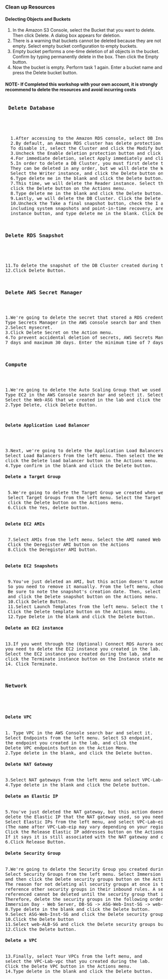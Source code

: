 <h3>Clean up Resources</h3>
<h4>Delecting Objects and Buckets</h4>
<ol>
<li>In the Amazon S3 Console, select the Bucket that you want to delete. Then click Delete. 
A dialog box appears for deletion.</li>
<li>There is a warning that buckets cannot be deleted because they are not empty. 
Select empty bucket configuration to empty buckets.</li>
<li>Empty bucket performs a one-time deletion of all objects in the bucket. 
Confirm by typing permanently delete in the box. Then click the Empty button.</li>
<li>Now the bucket is empty. Perform task 1 again. Enter a bucket name and press the Delete bucket button.</li>
</ol>
<h4>NOTE-  If Completed this workshop with your own account, it is strongly recommend to delete the resources and avoid incurring costs</h4>
<pre><h3> Delete Database</h3>
 <p>
  1.After accessing to the Amazon RDS console, select DB Instances.
  2.By default, an Amazon RDS cluster has delete protection enabled to prevent accidental deletions. 
  To disable it, select the Cluster and click the Modify button.
  3.Uncheck the Enable deletion protection button and click the Continue button. 
  4.For immediate deletion, select Apply immediately and click the Modify cluster button.
  5.In order to delete a DB Cluster, you must first delete the DB instances included in the cluster. 
  They can be deleted in any order, but we will delete the Writer instance first.
  Select the Writer instance, and click the Delete button on the Actions menu.
  6.Type delete me in the blank and click the Delete button.
  7.This time, we will delete the Reader instance. Select the Reader instance and
  click the Delete button on the Actions menu.
  8.Type delete me in the blank and click the Delete button.
  9.Lastly, we will delete the DB Cluster. Click the Delete button on the Actions menu.
  10.Uncheck the Take a final snapshot button, check the I acknowledge that automatic backups, 
  including system snapshots and point-in-time recovery, are no longer available when I delete an 
  instance button, and type delete me in the blank. Click Delete DB Cluster and the DB cluster will be deleted.
</p>
<h3>Delete RDS Snapshot</h3>
 <p>
11.To delete the snapshot of the DB Cluster created during the lab, select immersionday-snapshot and click the Delete snapshot button on the Actions menu.
12.Click Delete Button.
</p>
<h3>Delete AWS Secret Manager</h3>
<p>
1.We're going to delete the secret that stored a RDS credential during the lab. 
Type Secrets Manager in the AWS console search bar and then select it.
2.Select mysecret.
3.Click Delete Secret on the Action menu.
4.To prevent accidental deletion of secrets, AWS Secrets Manager has a deletion wait time of minimum 
7 days and maximum 30 days. Enter the minimum time of 7 days and press the Schedule deletion button.
</p>
<h3>Compute</h3>
<p>
1.We're going to delete the Auto Scaling Group that we used during the lab. 
Type EC2 in the AWS Console search bar and select it. Select Auto Scaling Groups from the left menu. 
Select the Web-ASG that we created in the lab and click the Delete button on the Actions menu.
2.Type Delete, click Delete Button.
</p>
<h4>Delete Application Load Balancer</h4>
<p>
3.Next, we're going to delete the Application Load Balancers. 
Select Load Balancers from the left menu. Then select the Web-ALB that we created in the lab and 
click the Delete load balancer button in the Actions menu.
4.Type confirm in the blank and click the Delete button.
<h4>Delete a Target Group</h4>
 5.We're going to delete the Target Group we created when we created the Application Load Balancer. 
 Select Target Groups from the left menu. Select the Target Group we created in the lab, web-TG, and 
 click the Delete button on the Actions menu.
 6.Click the Yes, delete button.
 <h4>Delete EC2 AMIs</h4>
 7.Select AMIs from the left menu. Select the AMI named Web Server v1 that you created in the lab. 
 Click the Deregister AMI button on the Actions
 8.Click the Deregister AMI button.
 <h4>Delete EC2 Snapshots</h4>
 9.You've just deleted an AMI, but this action doesn't automatically remove the associated snapshot. 
 So you need to remove it manually. From the left menu, choose Snapshots. 
 Be sure to note the snapshot's creation date. Then, select the snapshot you created in the lab, 
 and click the Delete snapshot button on the Actions menu.
 10.Click Delete Button.
 11.Select Launch Templates from the left menu. Select the template named Web that you created in the lab. 
 Click the Delete template button on the Actions menu.
 12.Type Delete in the blank and click the Delete button.
<h4>Delete an EC2 instance</h4>
13.If you went through the (Optional) Connect RDS Aurora section during the database lab, 
you need to delete the EC2 instance you created in the lab. Select Instances from the left menu. 
Select the EC2 instance you created during the lab, and 
click the Terminate instance button on the Instance state menu.
14. Click Terminate.
</p>
<h3>Network</h3>
<p>
<h4>Delete VPC</h4>
1. Type VPC in the AWS Console search bar and select it. 
Select Endpoints from the left menu. Select S3 endpoint, 
the endpoint you created in the lab, and click the 
Delete VPC endpoints button on the Action Menu.
2.Type delete in the blank, and click the Delete button.
<h4>Delete NAT Gateway</h4>
3.Select NAT gateways from the left menu and select VPC-Lab-nat-public you created during the lab. Click the Delete NAT gateway button on the Actions menu.
4.Type delete in the blank and click the Delete button.
<h4>Delete an Elastic IP</h4>
5.You've just deleted the NAT gateway, but this action doesn't automatically 
delete the Elastic IP that the NAT gateway used, so you need to remove it manually. 
Select Elastic IPs from the left menu, and select VPC-Lab-eip-ap-northeast-2a. 
(The name after VPC-Lab-eip may vary depending on your region.) 
Click the Release Elastic IP addresses button on the Actions menu. 
If it says it is still associated with the NAT gateway and cannot be deleted, refresh the webpage and try again.
6.Click Release Button.
<h4>Delete Security Group</h4>
7.We're going to delete the Security Group you created during the lab. 
Select Security Groups from the left menu. Select Immersion Day - Web Server and DB-SG first, 
and then click the Delete security groups button on the Actions menu. 
The reason for not deleting all security groups at once is that some security groups 
reference other security groups in their inbound rules. A security group that is being 
referenced cannot be deleted until the security group that is referencing it is deleted. 
Therefore, delete the security groups in the following order: 
Immersion Day - Web Server, DB-SG -> ASG-Web-Inst-SG -> web-ALB-SG.
8.Type delete in the blank and click the Delete button.
9.Select ASG-Web-Inst-SG and click the Delete security groups button on the Actions menu.
10.Click the Delete button
11.Select web-ALB-SG and click the Delete security groups button on the Actions menu.
12.Click the Delete button.
<h4>Delete a VPC</h4>
13.Finally, select Your VPCs from the left menu, and 
select the VPC-Lab-vpc that you created during the lab. 
Click the Delete VPC button in the Actions menu.
14.Type delete in the blank and click the Delete button.
</p>
</pre>
